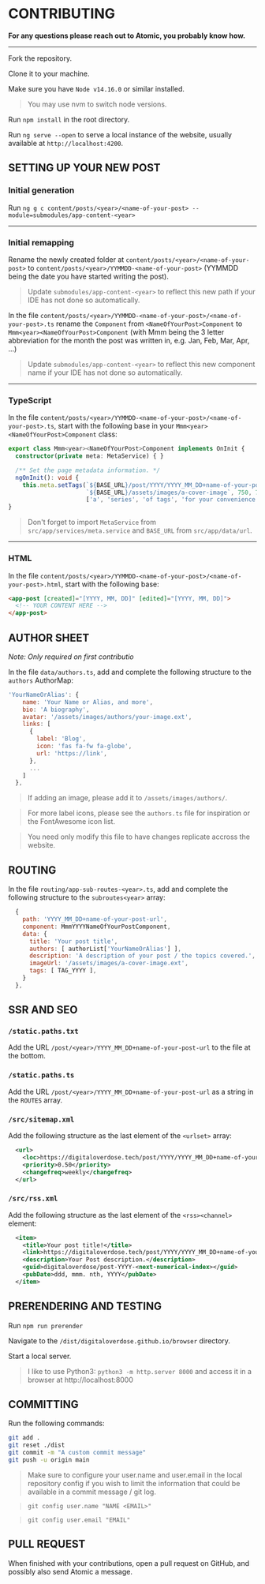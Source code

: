 
# CONTRIBUTING

**For any questions please reach out to Atomic, you probably know how.**

<hr/>

Fork the repository.

Clone it to your machine.

Make sure you have `Node v14.16.0` or similar installed.

> You may use nvm to switch node versions.

Run `npm install` in the root directory.

Run `ng serve --open` to serve a local instance of the website, usually available at `http://localhost:4200`.

## SETTING UP YOUR NEW POST

### Initial generation

Run `ng g c content/posts/<year>/<name-of-your-post> --module=submodules/app-content-<year>`

<hr/>

### Initial remapping

Rename the newly created folder at `content/posts/<year>/<name-of-your-post>` to `content/posts/<year>/YYMMDD-<name-of-your-post>` (YYMMDD being the date you have started writing the post).
> Update `submodules/app-content-<year>` to reflect this new path if your IDE has not done so automatically.

In the file `content/posts/<year>/YYMMDD-<name-of-your-post>/<name-of-your-post>.ts` rename the `Component` from `<NameOfYourPost>Component` to `Mmm<year><NameOfYourPost>Component` (with Mmm being the 3 letter abbreviation for the month the post was written in, e.g. Jan, Feb, Mar, Apr, ...)
> Update `submodules/app-content-<year>` to reflect this new component name if your IDE has not done so automatically.

<hr/>

### TypeScript

In the file `content/posts/<year>/YYMMDD-<name-of-your-post>/<name-of-your-post>.ts`, start with the following base in your `Mmm<year><NameOfYourPost>Component` class:

```ts
export class Mmm<year><NameOfYourPost>Component implements OnInit {
  constructor(private meta: MetaService) { }

  /** Set the page metadata information. */
  ngOnInit(): void {
    this.meta.setTags(`${BASE_URL}/post/YYYY/YYYY_MM_DD+name-of-your-post`, 'Post title',
                      `${BASE_URL}/assets/images/a-cover-image`, 750, 750,
                      ['a', 'series', 'of tags', 'for your convenience', 'and SEO']);}
}
```

> Don't forget to import `MetaService` from `src/app/services/meta.service` and `BASE_URL` from `src/app/data/url`.

<hr/>

### HTML

In the file `content/posts/<year>/YYMMDD-<name-of-your-post>/<name-of-your-post>.html`, start with the following base:

```html
<app-post [created]="[YYYY, MM, DD]" [edited]="[YYYY, MM, DD]">
  <!-- YOUR CONTENT HERE -->
</app-post>
```

## AUTHOR SHEET

*Note: Only required on first contributio* 

In the file `data/authors.ts`, add and complete the following structure to the `authors` AuthorMap:

```js
'YourNameOrAlias': {
    name: 'Your Name or Alias, and more',
    bio: 'A biography',
    avatar: '/assets/images/authors/your-image.ext',
    links: [
      {
        label: 'Blog',
        icon: 'fas fa-fw fa-globe',
        url: 'https://link',
      },
      ...
    ]
  },
```

> If adding an image, please add it to `/assets/images/authors/`.

> For more label icons, please see the `authors.ts` file for inspiration or the FontAwesome icon list.

> You need only modify this file to have changes replicate accross the website.

## ROUTING

In the file `routing/app-sub-routes-<year>.ts`, add and complete the following structure to the `subroutes<year>` array:

```js
  {
    path: 'YYYY_MM_DD+name-of-your-post-url',
    component: MmmYYYYNameOfYourPostComponent,
    data: {
      title: 'Your post title',
      authors: [ authorList['YourNameOrAlias'] ],
      description: 'A description of your post / the topics covered.',
      imageUrl: '/assets/images/a-cover-image.ext',
      tags: [ TAG_YYYY ],
    }
  },
```

## SSR AND SEO

### `/static.paths.txt`

Add the URL `/post/<year>/YYYY_MM_DD+name-of-your-post-url` to the file at the bottom.

### `/static.paths.ts`

Add the URL `/post/<year>/YYYY_MM_DD+name-of-your-post-url` as a string in the `ROUTES` array.

### `/src/sitemap.xml`

Add the following structure as the last element of the `<urlset>` array:

```xml
  <url>
    <loc>https://digitaloverdose.tech/post/YYYY/YYYY_MM_DD+name-of-your-post-url</loc>
    <priority>0.50</priority>
    <changefreq>weekly</changefreq>
  </url>
```

### `/src/rss.xml`

Add the following structure as the last element of the `<rss><channel>` element:

```xml
  <item>
    <title>Your post title!</title>
    <link>https://digitaloverdose.tech/post/YYYY/YYYY_MM_DD+name-of-your-post-url</link>
    <description>Your Post description.</description>
    <guid>digitaloverdose/post-YYYY-<next-numerical-index></guid>
    <pubDate>ddd, mmm. nth, YYYY</pubDate>
  </item>
```

## PRERENDERING AND TESTING

Run `npm run prerender`

Navigate to the `/dist/digitaloverdose.github.io/browser` directory.

Start a local server.

> I like to use Python3: `python3 -m http.server 8000` and access it in a browser at http://localhost:8000

## COMMITTING

Run the following commands:

```sh
git add .
git reset ./dist
git commit -m "A custom commit message"
git push -u origin main
```

> Make sure to configure your user.name and user.email in the local repository config if you wish to limit the information that could be available in a commit message / git log.

> `git config user.name "NAME <EMAIL>"`

> `git config user.email "EMAIL"`

## PULL REQUEST

When finished with your contributions, open a pull request on GitHub, and possibly also send Atomic a message.
